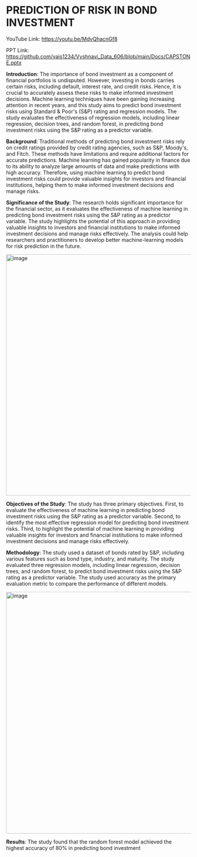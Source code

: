 # PREDICTION OF RISK IN BOND INVESTMENT
YouTube Link: https://youtu.be/MdvQhacnGf8

PPT Link: https://github.com/vais1234/Vyshnavi_Data_606/blob/main/Docs/CAPSTONE.pptx


**Introduction**: The importance of bond investment as a component of financial portfolios is undisputed. However, investing in bonds carries certain risks, including default, interest rate, and credit risks. Hence, it is crucial to accurately assess these risks to make informed investment decisions. Machine learning techniques have been gaining increasing attention in recent years, and this study aims to predict bond investment risks using Standard & Poor's (S&P) rating and regression models. The study evaluates the effectiveness of regression models, including linear regression, decision trees, and random forest, in predicting bond investment risks using the S&P rating as a predictor variable.

**Background**: Traditional methods of predicting bond investment risks rely on credit ratings provided by credit rating agencies, such as S&P, Moody's, and Fitch. These methods have limitations and require additional factors for accurate predictions. Machine learning has gained popularity in finance due to its ability to analyze large amounts of data and make predictions with high accuracy. Therefore, using machine learning to predict bond investment risks could provide valuable insights for investors and financial institutions, helping them to make informed investment decisions and manage risks.

**Significance of the Study**: The research holds significant importance for the financial sector, as it evaluates the effectiveness of machine learning in predicting bond investment risks using the S&P rating as a predictor variable. The study highlights the potential of this approach in providing valuable insights to investors and financial institutions to make informed investment decisions and manage risks effectively. The analysis could help researchers and practitioners to develop better machine-learning models for risk prediction in the future.

<img width="659" alt="image" src="https://github.com/vais1234/Vyshnavi_Data_606/assets/46334667/96e721a8-8597-4a47-b89d-e771797df4ac">

**Objectives of the Study**: The study has three primary objectives. First, to evaluate the effectiveness of machine learning in predicting bond investment risks using the S&P rating as a predictor variable. Second, to identify the most effective regression model for predicting bond investment risks. Third, to highlight the potential of machine learning in providing valuable insights for investors and financial institutions to make informed investment decisions and manage risks effectively.

**Methodology**: The study used a dataset of bonds rated by S&P, including various features such as bond type, industry, and maturity. The study evaluated three regression models, including linear regression, decision trees, and random forest, to predict bond investment risks using the S&P rating as a predictor variable. The study used accuracy as the primary evaluation metric to compare the performance of different models.

<img width="660" alt="image" src="https://github.com/vais1234/Vyshnavi_Data_606/assets/46334667/c1a3ff25-e6c8-4c29-9599-00eac5b5d00a">

**Results**: The study found that the random forest model achieved the highest accuracy of 80% in predicting bond investment


